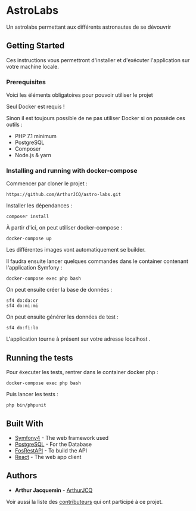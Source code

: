 # AstroLabs

Un astrolabs permettant aux différents astronautes de se dévouvrir

## Getting Started

Ces instructions vous permettront d'installer et d'exécuter l'application sur votre machine locale.

### Prerequisites

Voici les éléments obligatoires pour pouvoir utiliser le projet 

Seul Docker est requis !

Sinon il est toujours possible de ne pas utiliser Docker si on possède ces outils :
* PHP 7.1 minimum
* PostgreSQL
* Composer
* Node.js & yarn

### Installing and running with docker-compose

Commencer par cloner le projet :

```
https://github.com/ArthurJCQ/astro-labs.git
```

Installer les dépendances :

```
composer install
```

À partir d'ici, on peut utiliser docker-compose :

```
docker-compose up
```

Les différentes images vont automatiquement se builder.

Il faudra ensuite lancer quelques commandes dans le container contenant l'application Symfony :

```
docker-compose exec php bash
```

On peut ensuite créer la base de données :

```
sf4 do:da:cr
sf4 do:mi:mi
```

On peut ensuite générer les données de test :

```
sf4 do:fi:lo
```

L'application tourne à présent sur votre adresse localhost .

## Running the tests

Pour éxecuter les tests, rentrer dans le container docker php :

```
docker-compose exec php bash
```

Puis lancer les tests :

```
php bin/phpunit
```

## Built With

* [Symfony4](https://symfony.com/) - The web framework used
* [PostgreSQL](https://www.postgresql.org/) - For the Database
* [FosRestAPI](https://github.com/FriendsOfSymfony/FOSRestBundle) - To build the API
* [React](https://reactjs.org/) - The web app client


## Authors

* **Arthur Jacquemin** - [ArthurJCQ](https://github.com/ArthurJCQ)

Voir aussi la liste des [contributeurs](https://github.com/ArthurJCQ/astro-labs/graphs/contributors) qui ont participé à ce projet.

